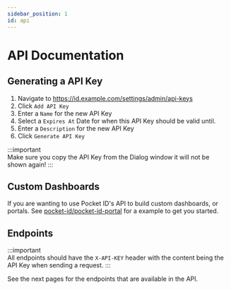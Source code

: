```yaml
---
sidebar_position: 1
id: api
---
```


# API Documentation

## Generating a API Key

1. Navigate to https://id.example.com/settings/admin/api-keys
2. Click `Add API Key`
3. Enter a `Name` for the new API Key
4. Select a `Expires At` Date for when this API Key should be valid until.
5. Enter a `Description` for the new API Key
6. Click `Generate API Key`

:::important  
Make sure you copy the API Key from the Dialog window it will not be shown again!
:::

## Custom Dashboards

If you are wanting to use Pocket ID's API to build custom dashboards, or portals. See [pocket-id/pocket-id-portal](https://github.com/pocket-id/pocket-id-portal) for a example to get you started.

## Endpoints

:::important  
All endpoints should have the `X-API-KEY` header with the content being the API Key when sending a request.
:::

See the next pages for the endpoints that are available in the API.
